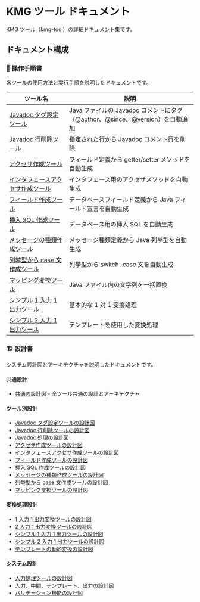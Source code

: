 # KMG ツール ドキュメント

KMG ツール（kmg-tool）の詳細ドキュメント集です。

## ドキュメント構成

### 📖 操作手順書

各ツールの使用方法と実行手順を説明したドキュメントです。

| ツール名                                                                                     | 説明                                                                          |
| -------------------------------------------------------------------------------------------- | ----------------------------------------------------------------------------- |
| [Javadoc タグ設定ツール](操作手順書/Javadocタグ設定ツール操作手順書.md)                      | Java ファイルの Javadoc コメントにタグ（@author、@since、@version）を自動追加 |
| [Javadoc 行削除ツール](操作手順書/Javadoc行削除ツール操作手順書.md)                          | 指定された行から Javadoc コメント行を削除                                     |
| [アクセサ作成ツール](操作手順書/アクセサ作成ツール操作手順書.md)                             | フィールド定義から getter/setter メソッドを自動生成                           |
| [インタフェースアクセサ作成ツール](操作手順書/インタフェースアクセサ作成ツール操作手順書.md) | インタフェース用のアクセサメソッドを自動生成                                  |
| [フィールド作成ツール](操作手順書/フィールド作成ツール操作手順書.md)                         | データベースフィールド定義から Java フィールド宣言を自動生成                  |
| [挿入 SQL 作成ツール](操作手順書/挿入SQL作成ツール操作手順書.md)                             | データベース用の挿入 SQL を自動生成                                           |
| [メッセージの種類作成ツール](操作手順書/メッセージの種類作成ツール操作手順書.md)             | メッセージ種類定義から Java 列挙型を自動生成                                  |
| [列挙型から case 文作成ツール](操作手順書/列挙型からcase文作成ツール操作手順書.md)           | 列挙型から switch-case 文を自動生成                                           |
| [マッピング変換ツール](操作手順書/マッピング変換ツール操作手順書.md)                         | Java ファイル内の文字列を一括置換                                             |
| [シンプル 1 入力 1 出力ツール](操作手順書/シンプル1入力1出力ツール操作手順書.md)             | 基本的な 1 対 1 変換処理                                                      |
| [シンプル 2 入力 1 出力ツール](操作手順書/シンプル2入力1出力ツール操作手順書.md)             | テンプレートを使用した変換処理                                                |

### 🏗️ 設計書

システム設計図とアーキテクチャを説明したドキュメントです。

#### 共通設計

- [共通の設計図](設計書/共通の設計図.md) - 全ツール共通の設計とアーキテクチャ

#### ツール別設計

- [Javadoc タグ設定ツールの設計図](設計書/Javadocタグ設定ツールの設計図.md)
- [Javadoc 行削除ツールの設計図](設計書/Javadoc行削除ツールの設計図.md)
- [Javadoc 処理の設計図](設計書/Javadoc処理の設計図.md)
- [アクセサ作成ツールの設計図](設計書/アクセサ作成ツールの設計図.md)
- [インタフェースアクセサ作成ツールの設計図](設計書/インタフェースアクセサ作成ツールの設計図.md)
- [フィールド作成ツールの設計図](設計書/フィールド作成ツールの設計図.md)
- [挿入 SQL 作成ツールの設計図](設計書/挿入SQL作成ツールの設計図.md)
- [メッセージの種類作成ツールの設計図](設計書/メッセージの種類作成ツールの設計図.md)
- [列挙型から case 文作成ツールの設計図](設計書/列挙型からcase文作成ツールの設計図.md)
- [マッピング変換ツールの設計図](設計書/マッピング変換ツールの設計図.md)

#### 変換処理設計

- [1 入力 1 出力変換ツールの設計図](設計書/1入力1出力変換ツールの設計図.md)
- [2 入力 1 出力変換ツールの設計図](設計書/2入力1出力変換ツールの設計図.md)
- [シンプル 1 入力 1 出力ツールの設計図](設計書/シンプル1入力1出力ツールの設計図.md)
- [シンプル 2 入力 1 出力ツールの設計図](設計書/シンプル2入力1出力ツールの設計図.md)
- [テンプレートの動的変換の設計図](設計書/テンプレートの動的変換の設計図.md)

#### システム設計

- [入力処理ツールの設計図](設計書/入力処理ツールの設計図.md)
- [入力、中間、テンプレート、出力の設計図](設計書/入力、中間、テンプレート、出力の設計図.md)
- [バリデーション機能の設計図](設計書/バリデーション機能の設計図.md)
